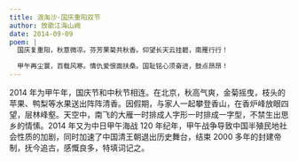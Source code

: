 ```yaml
---
title: 浪淘沙·国庆重阳双节
author: 放歌江海山阙
date: 2014-09-09
poem: |
  国庆复重阳，秋意微凉。芬芳果菊共秋香。仰望长天云挂碧，南雁行行！

  甲午再尘寰，百载风寒。情仇爱恨面扶桑。国耻铭心须奋进，鼓点昂昂！
---
```


2014 年为甲午年，国庆节和中秋节相连。在北京，秋高气爽，金菊摇曳，枝头的苹果、鸭梨等水果送出阵阵清香。因假期，与家人一起攀登香山，在香炉峰放眼四望，层林峰壑。天空中，南飞的大雁一时排成人字形一时排成一字型，不禁生出思乡的情愫。2014 年又为中日甲午海战 120 年纪年，甲午战争导致中国半殖民地社会性质的加剧，同时加速了中国清王朝退出历史舞台，结束 2000 多年的封建帝制，抚今追古，感慨良多，特填词记之。
